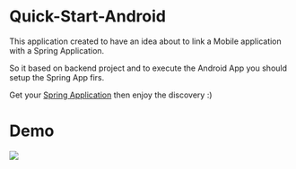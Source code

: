 # Quick-Start-Android

This application created to have an idea about to link a Mobile application with a Spring Application.

So it based on backend project and to execute the Android App you should setup the Spring App firs.

Get your [Spring Application](https://github.com/tahajadid/Quick-Start-Spring) then enjoy the discovery :)

# Demo

![](https://github.com/tahajadid/Quick-Start-Android/blob/master/Demo/football_news_demo.gif)
